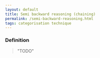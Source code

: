 ```yaml
---
layout: default
title: Semi backward reasoning (chaining)
permalink: /semi-backward-reasoning.html
tags: categorisation technique
---
```


### Definition

> "TODO"
